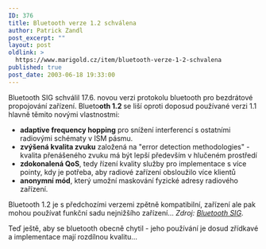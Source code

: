 ```yaml
---
ID: 376
title: Bluetooth verze 1.2 schválena
author: Patrick Zandl
post_excerpt: ""
layout: post
oldlink: >
  https://www.marigold.cz/item/bluetooth-verze-1-2-schvalena
published: true
post_date: 2003-06-18 19:33:00
---
```

<p>
Bluetooth SIG schválil 17.6. novou verzi protokolu bluetooth pro bezdrátové propojování zařízení. Blueto<STRONG>oth 1.2 </STRONG>se liší oproti doposud používané verzi 1.1 hlavně těmito novými vlastnostmi:</p>

<UL>
<LI><STRONG>adaptive frequency hopping</STRONG> pro snížení interferencí s ostatními radiovými schématy v ISM pásmu. </LI>
<LI><STRONG>zvýšená kvalita zvuku</STRONG> založená na "error detection methodologies" - kvalita přenášeného zvuku má být lepší především v hlučeném prostředí</LI>
<LI><STRONG>zdokonalená QoS</STRONG>, tedy řízení kvality služby pro implementace s více pointy, kdy je potřeba, aby radiové zařízení obsloužilo více klientů</LI>
<LI><STRONG>anonymní mód</STRONG>, který umožní maskování fyzické adresy radiového zařízení. </LI></UL>
<p>
Bluetooth 1.2 je s předchozími verzemi zpětně kompatibilní, zařízení ale pak mohou používat funkční sadu nejnižšího zařízení... <EM>Zdroj: </EM><A href="http://www.bluetooth.com/news/press/sigpress.asp" target=_blank><EM>Bluetooth SIG</EM></A>.</p>
Teď ještě, aby se bluetooth obecně chytil - jeho používání je dosud zřídkavé a implementace mají rozdílnou kvalitu...
